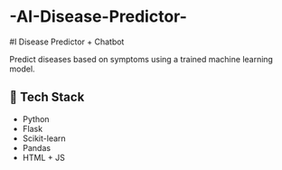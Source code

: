 # -AI-Disease-Predictor-
#I Disease Predictor + Chatbot

Predict diseases based on symptoms using a trained machine learning model.

## 🔧 Tech Stack
- Python
- Flask
- Scikit-learn
- Pandas
- HTML + JS

